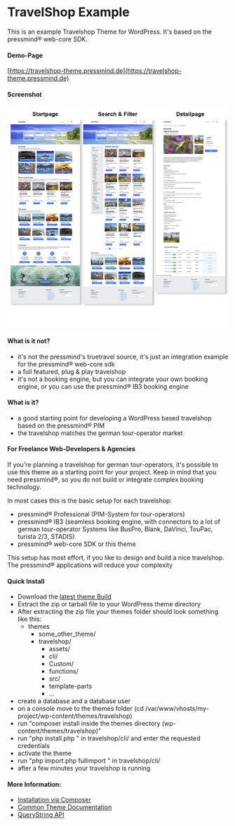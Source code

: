 # TravelShop Example
This is an example Travelshop Theme for WordPress.
It's based on the pressmind® web-core SDK.

#### Demo-Page
[https://travelshop-theme.pressmind.de](https://travelshop-theme.pressmind.de)

#### Screenshot
![Overview Image Demo-Page](./travelshop/assets/img/overview.jpg)

#### What is it not?
* it's not the pressmind's truetravel source, it's just an integration example for the pressmind® web-core sdk
* a full featured, plug & play travelshop
* it's not a booking engine, but you can integrate your own booking engine, or you can use the pressmind® IB3 booking engine

#### What is it?
* a good starting point for developing a WordPress based travelshop based on the pressmind® PIM
* the travelshop matches the german tour-operator market

#### For Freelance Web-Developers & Agencies
If you're planning a travelshop for german tour-operators, it's possible to use this theme as a starting point for your project.
Keep in mind that you need pressmind®, so you do not build or integrate complex booking technology.

In most cases this is the basic setup for each travelshop:
* pressmind® Professional (PIM-System for tour-operators)
* pressmind® IB3 (seamless booking engine, with connectors to a lot of german tour-operator Systems like BusPro, Blank, DaVinci, TouPac, turista 2/3, STADIS)
* pressmind® web-core SDK or this theme

This setup has most effort, if you like to design and build a nice travelshop. The pressmind® applications will reduce your complexity

#### Quick Install
* Download the [latest theme Build](https://github.com/pressmind/wp-travelshop-theme/releases/latest)
* Extract the zip or tarball file to your WordPress theme directory
*  After extracting the zip file your themes folder should look something like this:
    * themes
        * some_other_theme/
        * travelshop/
            * assets/
            * cli/
            * Custom/
            * functions/
            * src/
            * template-parts
            * ...
* create a database and a database user
* on a console move to the themes folder (cd /var/www/vhosts/my-project/wp-content/themes/travelshop)
* run "composer install inside the themes directory (wp-content/themes/travelshop)"
* run "php install.php " in travelshop/cli/ and enter the requested credentials
* activate the theme
* run "php import.php fullimport " in travelshop/cli/
* after a few minutes your travelshop is running

#### More Information:
* [Installation via Composer](./travelshop/installation.md)
* [Common Theme Documentation](./travelshop/readme-theme.md)
* [QueryString API](./travelshop/readme-querystring-api.md)

